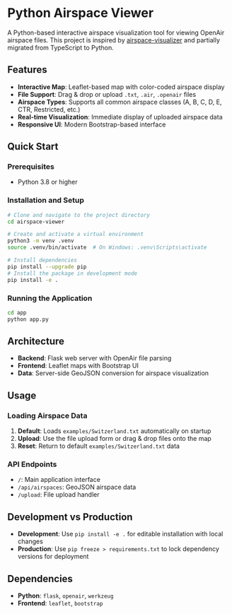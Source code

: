 # Python Airspace Viewer

A Python-based interactive airspace visualization tool for viewing OpenAir airspace files. This project is inspired by [airspace-visualizer](https://github.com/dbrgn/airspace-visualizer) and partially migrated from TypeScript to Python.

## Features

- **Interactive Map**: Leaflet-based map with color-coded airspace display
- **File Support**: Drag & drop or upload `.txt`, `.air`, `.openair` files
- **Airspace Types**: Supports all common airspace classes (A, B, C, D, E, CTR, Restricted, etc.)
- **Real-time Visualization**: Immediate display of uploaded airspace data
- **Responsive UI**: Modern Bootstrap-based interface

## Quick Start

### Prerequisites

- Python 3.8 or higher

### Installation and Setup

```bash
# Clone and navigate to the project directory
cd airspace-viewer

# Create and activate a virtual environment
python3 -m venv .venv
source .venv/bin/activate  # On Windows: .venv\Scripts\activate

# Install dependencies
pip install --upgrade pip
# Install the package in development mode
pip install -e .
```

### Running the Application

```bash
cd app
python app.py
```

## Architecture

- **Backend**: Flask web server with OpenAir file parsing
- **Frontend**: Leaflet maps with Bootstrap UI
- **Data**: Server-side GeoJSON conversion for airspace visualization

## Usage

### Loading Airspace Data

1. **Default**: Loads `examples/Switzerland.txt` automatically on startup
2. **Upload**: Use the file upload form or drag & drop files onto the map
3. **Reset**: Return to default `examples/Switzerland.txt` data

### API Endpoints

- `/`: Main application interface
- `/api/airspaces`: GeoJSON airspace data
- `/upload`: File upload handler

## Development vs Production

- **Development**: Use `pip install -e .` for editable installation with local changes
- **Production**: Use `pip freeze > requirements.txt` to lock dependency versions for deployment

## Dependencies

- **Python**: `flask`, `openair`, `werkzeug`
- **Frontend**: `leaflet`, `bootstrap`
